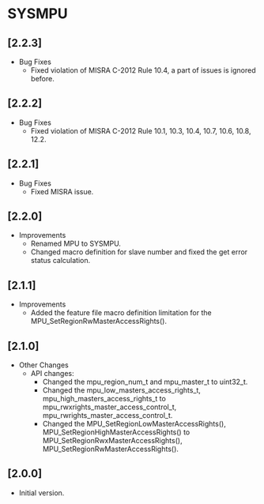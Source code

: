 # SYSMPU

## [2.2.3]

- Bug Fixes
  - Fixed violation of MISRA C-2012 Rule 10.4, a part of issues is ignored before.

## [2.2.2]

- Bug Fixes
  - Fixed violation of MISRA C-2012 Rule 10.1, 10.3, 10.4, 10.7, 10.6, 10.8, 12.2.

## [2.2.1]

- Bug Fixes
  - Fixed MISRA issue.

## [2.2.0]

- Improvements
  - Renamed MPU to SYSMPU.
  - Changed macro definition for slave number and fixed the get error status calculation.

## [2.1.1]

- Improvements
  - Added the feature file macro definition limitation for the
    MPU_SetRegionRwMasterAccessRights().

## [2.1.0]

- Other Changes
  - API changes:
    - Changed the mpu_region_num_t and mpu_master_t to uint32_t.
    - Changed the mpu_low_masters_access_rights_t, mpu_high_masters_access_rights_t to
      mpu_rwxrights_master_access_control_t, mpu_rwrights_master_access_control_t.
    - Changed the MPU_SetRegionLowMasterAccessRights(), MPU_SetRegionHighMasterAccessRights() to
      MPU_SetRegionRwxMasterAccessRights(), MPU_SetRegionRwMasterAccessRights().

## [2.0.0]

- Initial version.
